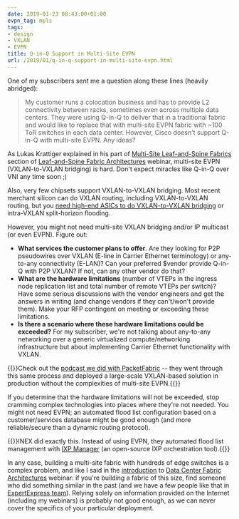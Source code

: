 ```yaml
---
date: 2019-01-23 08:43:00+01:00
evpn_tag: mpls
tags:
- design
- VXLAN
- EVPN
title: Q-in-Q Support in Multi-Site EVPN
url: /2019/01/q-in-q-support-in-multi-site-evpn.html
---
```

One of my subscribers sent me a question along these lines (heavily abridged):

> My customer runs a colocation business and has to provide L2 connectivity between racks, sometimes even across multiple data centers. They were using Q-in-Q to deliver that in a traditional fabric and would like to replace that with multi-site EVPN fabric with \~100 ToR switches in each data center. However, Cisco doesn't support Q-in-Q with multi-site EVPN. Any ideas?

As Lukas Krattiger explained in his part of [Multi-Site Leaf-and-Spine Fabrics](https://my.ipspace.net/bin/list?id=Clos#MULTISITE) section of [Leaf-and-Spine Fabric Architectures](https://www.ipspace.net/Leaf-and-Spine_Fabric_Architectures) webinar, multi-site EVPN (VXLAN-to-VXLAN bridging) is hard. Don't expect miracles like Q-in-Q over VNI any time soon ;)
<!--more-->
Also, very few chipsets support VXLAN-to-VXLAN bridging. Most recent merchant silicon can do VXLAN routing, including VXLAN-to-VXLAN routing, but you [need high-end ASICs to do VXLAN-to-VXLAN bridging](/2022/06/vxlan-bridging-dci.html) or intra-VXLAN split-horizon flooding.

However, you might not need multi-site VXLAN bridging and/or IP multicast (or even EVPN). Figure out:

-   **What services the customer plans to offer**. Are they looking for P2P pseudowires over VXLAN (E-line in Carrier Ethernet terminology) or any-to-any connectivity (E-LAN)? Can your preferred \$vendor provide Q-in-Q with P2P VXLAN? If not, can any other vendor do that?
-   **What are the hardware limitations** (number of VTEPs in the ingress node replication list and total number of remote VTEPs per switch)? Have some serious discussions with the vendor engineers and get the answers in writing (and change vendors if they can't/won't provide them). Make your RFP contingent on meeting or exceeding these limitations.
-   **Is there a scenario where these hardware limitations could be exceeded?** For my subscriber, we're not talking about any-to-any networking over a generic virtualized compute/networking infrastructure but about implementing Carrier Ethernet functionality with VXLAN.

{{<note info>}}Check out the [podcast we did with PacketFabric](/2017/06/packet-fabric-on-software-gone-wild.html) -- they went through this same process and deployed a large-scale VXLAN-based solution in production without the complexities of multi-site EVPN.{{</note>}}

If you determine that the hardware limitations will not be exceeded, stop cramming complex technologies into places where they're not needed. You might not need EVPN; an automated flood list configuration based on a customer/services database might be good enough (and more reliable/secure than a dynamic routing protocol).

{{<note info>}}INEX did exactly this. Instead of using EVPN, they automated flood list management with [IXP Manager](https://www.ixpmanager.org/) (an open-source IXP orchestration tool).{{</note>}}

In any case, building a multi-site fabric with hundreds of edge switches is a complex problem, and like I said in the [introduction](https://my.ipspace.net/bin/list?id=DCFabric#INTRO) to [Data Center Fabric Architectures](https://www.ipspace.net/Data_Center_Fabrics) webinar: if you're building a fabric of this size, find someone who did something similar in the past (and we have a few people like that in [ExpertExpress team](https://www.ipspace.net/ExpertExpress)). Relying solely on information provided on the Internet (including my webinars) is probably not good enough, as we can never cover the specifics of your particular deployment.
